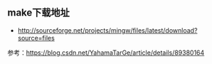 ## make下载地址
- http://sourceforge.net/projects/mingw/files/latest/download?source=files

参考：https://blog.csdn.net/YahamaTarGe/article/details/89380164
